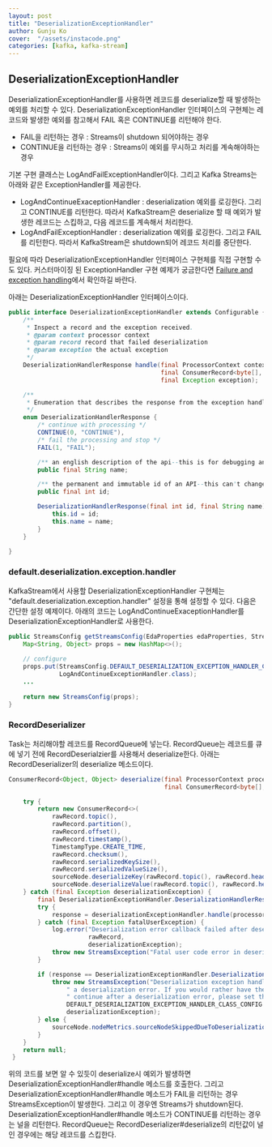 ```yaml
---
layout: post
title: "DeserializationExceptionHandler" 
author: Gunju Ko
cover:  "/assets/instacode.png" 
categories: [kafka, kafka-stream]
---
```


## DeserializationExceptionHandler

DeserializationExceptionHandler를 사용하면 레코드를 deserialize할 때 발생하는 예외를 처리할 수 있다. DeserializationExceptionHandler 인터페이스의 구현체는 레코드와 발생한 예외를 참고해서 FAIL 혹은 CONTINUE를 리턴해야 한다.

-  FAIL을 리턴하는 경우 : Streams이 shutdown 되어야하는 경우
- CONTINUE을 리턴하는 경우 : Streams이 예외를 무시하고 처리를 계속해야하는 경우 

기본 구현 클래스는 LogAndFailExceptionHandler이다. 그리고 Kafka Streams는 아래와 같은 ExceptionHandler를 제공한다. 

- LogAndContinueExaceptionHandler : deserialization 예외를 로깅한다. 그리고 CONTINUE를 리턴한다. 따라서 KafkaStream은 deserialize 할 때 예외가 발생한 레코드는 스킵하고, 다음 레코드를 계속해서 처리한다. 
- LogAndFailExceptionHandler : deserialization 예외를 로깅한다. 그리고 FAIL를 리턴한다. 따라서 KafkaStream은 shutdown되어 레코드 처리를 중단한다.

필요에 따라 DeserializationExceptionHandler 인터페이스 구현체를 직접 구현할 수도 있다. 커스터마이징 된 ExceptionHandler 구현 예제가 궁금한다면 [Failure and exception handling](https://docs.confluent.io/current/streams/faq.html#streams-faq-failure-handling-deserialization-errors)에서 확인하길 바란다.

아래는 DeserializationExceptionHandler 인터페이스이다.

``` java
public interface DeserializationExceptionHandler extends Configurable {
    /**
     * Inspect a record and the exception received.
     * @param context processor context
     * @param record record that failed deserialization
     * @param exception the actual exception
     */
    DeserializationHandlerResponse handle(final ProcessorContext context,
                                          final ConsumerRecord<byte[], byte[]> record,
                                          final Exception exception);

    /**
     * Enumeration that describes the response from the exception handler.
     */
    enum DeserializationHandlerResponse {
        /* continue with processing */
        CONTINUE(0, "CONTINUE"),
        /* fail the processing and stop */
        FAIL(1, "FAIL");

        /** an english description of the api--this is for debugging and can change */
        public final String name;

        /** the permanent and immutable id of an API--this can't change ever */
        public final int id;

        DeserializationHandlerResponse(final int id, final String name) {
            this.id = id;
            this.name = name;
        }
    }

}
```

### default.deserialization.exception.handler

KafkaStream에서 사용할 DeserializationExceptionHandler 구현체는 "default.deserialization.exception.handler" 설정을 통해 설정할 수 있다. 다음은 간단한 설정 예제이다. 아래의 코드는 LogAndContinueExaceptionHandler를 DeserializationExceptionHandler로 사용한다.

``` java
public StreamsConfig getStreamsConfig(EdaProperties edaProperties, StreamProperties streamProperties) {
    Map<String, Object> props = new HashMap<>();
    
    // configure
    props.put(StreamsConfig.DEFAULT_DESERIALIZATION_EXCEPTION_HANDLER_CLASS_CONFIG,
              LogAndContinueExceptionHandler.class);
    ...
        
    return new StreamsConfig(props);
}
```

### RecordDeserializer

Task는 처리해야할 레코드를 RecordQueue에 넣는다. RecordQueue는 레코드를 큐에 넣기 전에 RecordDeserialzier를 사용해서 deserialize한다. 아래는 RecordDeserializer의 deserialize 메소드이다. 

``` java
ConsumerRecord<Object, Object> deserialize(final ProcessorContext processorContext,
                                           final ConsumerRecord<byte[], byte[]> rawRecord) {

    try {
        return new ConsumerRecord<>(
            rawRecord.topic(),
            rawRecord.partition(),
            rawRecord.offset(),
            rawRecord.timestamp(),
            TimestampType.CREATE_TIME,
            rawRecord.checksum(),
            rawRecord.serializedKeySize(),
            rawRecord.serializedValueSize(),
            sourceNode.deserializeKey(rawRecord.topic(), rawRecord.headers(), rawRecord.key()),
            sourceNode.deserializeValue(rawRecord.topic(), rawRecord.headers(), rawRecord.value()));
    } catch (final Exception deserializationException) {
        final DeserializationExceptionHandler.DeserializationHandlerResponse response;
        try {
            response = deserializationExceptionHandler.handle(processorContext, rawRecord, deserializationException);
        } catch (final Exception fatalUserException) {
            log.error("Deserialization error callback failed after deserialization error for record {}",
                      rawRecord,
                      deserializationException);
            throw new StreamsException("Fatal user code error in deserialization error callback", fatalUserException);
        }

        if (response == DeserializationExceptionHandler.DeserializationHandlerResponse.FAIL) {
            throw new StreamsException("Deserialization exception handler is set to fail upon" +
                " a deserialization error. If you would rather have the streaming pipeline" +
                " continue after a deserialization error, please set the " +
                DEFAULT_DESERIALIZATION_EXCEPTION_HANDLER_CLASS_CONFIG + " appropriately.",
                deserializationException);
        } else {
            sourceNode.nodeMetrics.sourceNodeSkippedDueToDeserializationError.record();
        }
    }
    return null;
 }
```

위의 코드를 보면 알 수 있듯이 deserialize시 예외가 발생하면 DeserializationExceptionHandler#handle 메소드를 호출한다. 그리고 DeserializationExceptionHandler#handle 메소드가 FAIL을 리턴하는 경우 StreamsException이 발생한다. 그리고 이 경우엔 Streams가 shutdown된다. DeserializationExceptionHandler#handle 메소드가 CONTINUE를 리턴하는 경우는 널을 리턴한다. RecordQueue는 RecordDeserializer#deserialize의 리턴값이 널인 경우에는 해당 레코드를 스킵한다.



